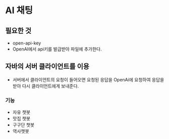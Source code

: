 # AI 채팅

## 필요한 것
- open-api-key
- OpenAI에서 api키를 발급받아 파일에 추가한다.

## 자바의 서버 클라이언트를 이용
- 서버에서 클라이언트의 요청이 들어오면 요청된 응답을 OpenAi에 요청하여 응답을 받아 다시 클라이언트에게 보내준다.

### 기능
 - 자유 챗봇
 - 맛집 챗봇
 - 구구단 챗봇
 - 역사챗봇



